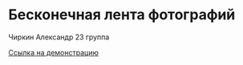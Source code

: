 # Бесконечная лента фотографий 
Чиркин Александр 23 группа

[Ссылка на демонстрацию](https://drive.google.com/file/d/1PXA9wrFN0NWRNuk0g3rNqew_O_x0Ap8r/view?usp=drivesdk](https://disk.yandex.ru/i/_TENLYDNtJLxsg)https://disk.yandex.ru/i/_TENLYDNtJLxsg)

